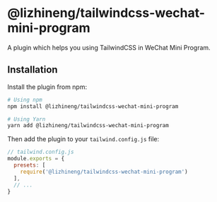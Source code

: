# @lizhineng/tailwindcss-wechat-mini-program

A plugin which helps you using TailwindCSS in WeChat Mini Program.

## Installation

Install the plugin from npm:

```sh
# Using npm
npm install @lizhineng/tailwindcss-wechat-mini-program

# Using Yarn
yarn add @lizhineng/tailwindcss-wechat-mini-program
```

Then add the plugin to your `tailwind.config.js` file:

```js
// tailwind.config.js
module.exports = {
  presets: [
    require('@lizhineng/tailwindcss-wechat-mini-program')
  ],
  // ...
}
```
